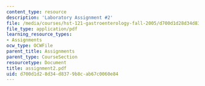 ```yaml
---
content_type: resource
description: 'Laboratory Assignment #2'
file: /media/courses/hst-121-gastroenterology-fall-2005/d700d1d28d34d8379b8cab67c0060e84_assignment2.pdf
file_type: application/pdf
learning_resource_types:
- Assignments
ocw_type: OCWFile
parent_title: Assignments
parent_type: CourseSection
resourcetype: Document
title: assignment2.pdf
uid: d700d1d2-8d34-d837-9b8c-ab67c0060e84
---
```

